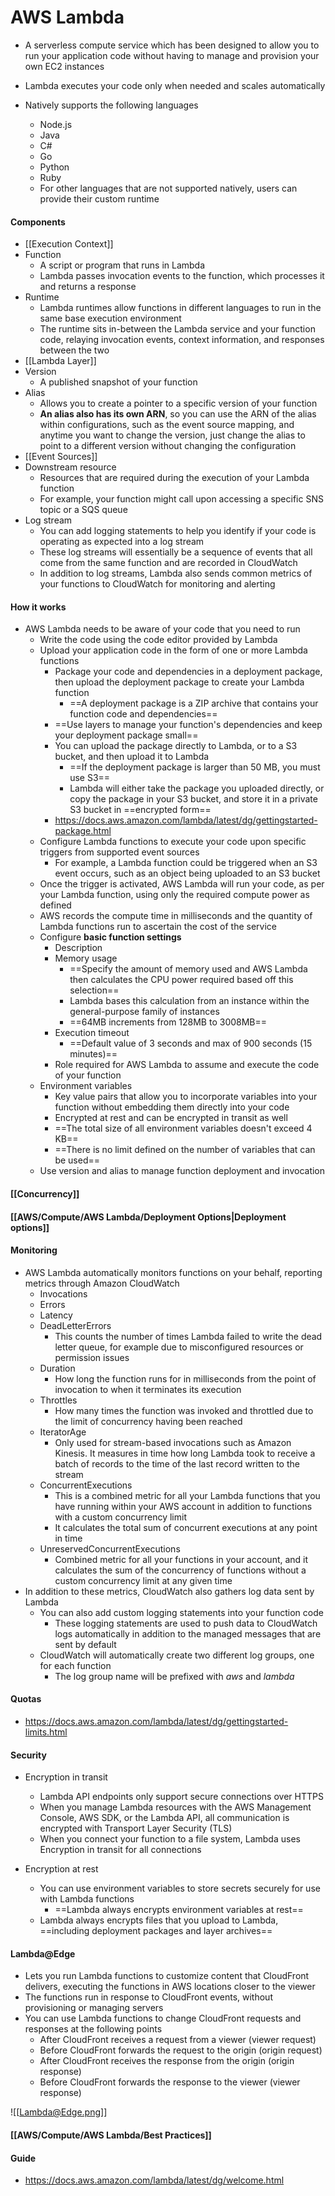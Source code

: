 # AWS Lambda

- A serverless compute service which has been designed to allow you to run your application code without having to manage and provision your own EC2 instances

- Lambda executes your code only when needed and scales automatically

- Natively supports the following languages
	- Node.js
	- Java
	- C#
	- Go
	- Python
	- Ruby
	- For other languages that are not supported natively, users can provide their custom runtime

#### Components

- [[Execution Context]]
- Function
	- A script or program that runs in Lambda
	- Lambda passes invocation events to the function, which processes it and returns a response
- Runtime
	-  Lambda runtimes allow functions in different languages to run in the same base execution environment
	-  The runtime sits in-between the Lambda service and your function code, relaying invocation events, context information, and responses between the two
-  [[Lambda Layer]]
-  Version
	-  A published snapshot of your function
-  Alias
	-  Allows you to create a pointer to a specific version of your function
	-  **An alias also has its own ARN**, so you can use the ARN of the alias within configurations, such as the event source mapping, and anytime you want to change the version, just change the alias to point to a different version without changing the configuration
-  [[Event Sources]]
-  Downstream resource
	- Resources that are required during the execution of your Lambda function
	- For example, your function might call upon accessing a specific SNS topic or a SQS queue
- Log stream
	- You can add logging statements to help you identify if your code is operating as expected into a log stream
	- These log streams will essentially be a sequence of events that all come from the same function and are recorded in CloudWatch
	- In addition to log streams, Lambda also sends common metrics of your functions to CloudWatch for monitoring and alerting


#### How it works

- AWS Lambda needs to be aware of your code that you need to run
	- Write the code using the code editor provided by Lambda
	- Upload your application code in the form of one or more Lambda functions
		- Package your code and dependencies in a deployment package, then upload the deployment package to create your Lambda function
			- ==A deployment package is a ZIP archive that contains your function code and dependencies==
		- ==Use layers to manage your function's dependencies and keep your deployment package small==
		- You can upload the package directly to Lambda, or to a S3 bucket, and then upload it to Lambda
			- ==If the deployment package is larger than 50 MB, you must use  S3==
			- Lambda will either take the package you uploaded directly, or copy the package in your S3 bucket, and store it in a private S3 bucket in ==encrypted form==
		- https://docs.aws.amazon.com/lambda/latest/dg/gettingstarted-package.html
	- Configure Lambda functions to execute your code upon specific triggers from supported event sources
		- For example, a Lambda function could be triggered when an S3 event occurs, such as an object being uploaded to an S3 bucket
	- Once the trigger is activated, AWS Lambda will run your code, as per your Lambda function, using only the required compute power as defined
	- AWS records the compute time in milliseconds and the quantity of Lambda functions run to ascertain the cost of the service
	- Configure **basic function settings**
		- Description
		- Memory usage
			- ==Specify the amount of memory used and AWS Lambda then calculates the CPU power required based off this selection==
			- Lambda bases this calculation from an instance within the general-purpose family of instances
			- ==64MB increments from 128MB to 3008MB==
		- Execution timeout
			- ==Default value of 3 seconds and max of 900 seconds (15 minutes)==
		- Role required for AWS Lambda to assume and execute the code of your function
	- Environment variables
		- Key value pairs that allow you to incorporate variables into your function without embedding them directly into your code
		- Encrypted at rest and can be encrypted in transit as well
		- ==The total size of all environment variables doesn't exceed 4 KB==
		- ==There is no limit defined on the number of variables that can be used==
	- Use version and alias to manage function deployment and invocation

#### [[Concurrency]]

#### [[AWS/Compute/AWS Lambda/Deployment Options|Deployment options]]

#### Monitoring
- AWS Lambda automatically monitors functions on your behalf, reporting metrics through Amazon CloudWatch
	- Invocations
	- Errors
	- Latency
	- DeadLetterErrors
		- This counts the number of times Lambda failed to write the dead letter queue, for example due to misconfigured resources or permission issues
	- Duration
		- How long the function runs for in milliseconds from the point of invocation to when it terminates its execution
	- Throttles
		- How many times the function was invoked and throttled due to the limit of concurrency having been reached
	- IteratorAge
		- Only used for stream-based invocations such as Amazon Kinesis. It measures in time how long Lambda took to receive a batch of records to the time of the last record written to the stream
	- ConcurrentExecutions
		- This is a combined metric for all your Lambda functions that you have running within your AWS account in addition to functions with a custom concurrency limit
		- It calculates the total sum of concurrent executions at any point in time
	- UnreservedConcurrentExecutions
		- Combined metric for all your functions in your account, and it calculates the sum of the concurrency of functions without a custom concurrency limit at any given time
- In addition to these metrics, CloudWatch also gathers log data sent by Lambda
	- You can also add custom logging statements into your function code
		- These logging statements are used to push data to CloudWatch logs automatically in addition to the managed messages that are sent by default
	- CloudWatch will automatically create two different log groups, one for each function
		- The log group name will be prefixed with *aws* and *lambda*

#### Quotas
- https://docs.aws.amazon.com/lambda/latest/dg/gettingstarted-limits.html

#### Security
- Encryption in transit
	- Lambda API endpoints only support secure connections over HTTPS
	- When you manage Lambda resources with the AWS Management Console, AWS SDK, or the Lambda API, all communication is encrypted with Transport Layer Security (TLS)
	- When you connect your function to a file system, Lambda uses Encryption in transit for all connections

- Encryption at rest
	- You can use environment variables to store secrets securely for use with Lambda functions
		- ==Lambda always encrypts environment variables at rest==
	- Lambda always encrypts files that you upload to Lambda, ==including deployment packages and layer archives==

#### Lambda@Edge
- Lets you run Lambda functions to customize content that CloudFront delivers, executing the functions in AWS locations closer to the viewer
- The functions run in response to CloudFront events, without provisioning or managing servers
- You can use Lambda functions to change CloudFront requests and responses at the following points
	- After CloudFront receives a request from a viewer (viewer request)
	- Before CloudFront forwards the request to the origin (origin request)
	- After CloudFront receives the response from the origin (origin response)
	- Before CloudFront forwards the response to the viewer (viewer response)

![[Lambda@Edge.png]]

#### [[AWS/Compute/AWS Lambda/Best Practices]]

#### Guide

- https://docs.aws.amazon.com/lambda/latest/dg/welcome.html